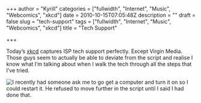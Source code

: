 +++
author = "Kyrill"
categories = ["fullwidth", "Internet", "Music", "Webcomics", "xkcd"]
date = 2010-10-15T07:05:48Z
description = ""
draft = false
slug = "tech-support"
tags = ["fullwidth", "Internet", "Music", "Webcomics", "xkcd"]
title = "Tech Support"

+++


Today’s [xkcd](http://xkcd.com/ "xkcd.com") captures ISP tech support perfectly. Except Virgin Media. Those guys seem to actually be able to deviate from the script and realise I know what I’m talking about when I walk the tech through all the steps that I’ve tried.

![](https://ap-content.storage.googleapis.com/2010/10/tech_support1.png "I recently had someone ask me to go get a computer and turn it on so I could restart it. He refused to move further in the script until I said I had done that.")


